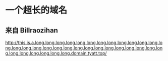 # 一个超长的域名

## 来自 Billraozihan

<http://this.is.a.long.long.long.long.long.long.long.long.long.long.long.long.long.long.long.long.long.long.long.long.long.long.long.long.long.long.long.long.long.long.long.long.long.long.domain.tyatt.top/>
